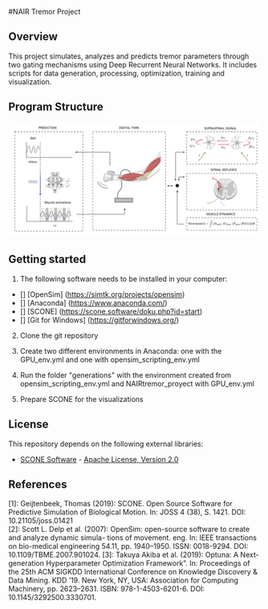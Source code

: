 #NAIR Tremor Project

## Overview

This project simulates, analyzes and predicts tremor parameters through two gating mechanisms using Deep Recurrent Neural Networks. It includes scripts for data generation, processing, optimization, training and visualization. 

## Program Structure

![Structure of the Project](other/structure.png)

## Getting started

1. The following software needs to be installed in your computer:
- [] [OpenSim] (https://simtk.org/projects/opensim)
- [] [Anaconda] (https://www.anaconda.com/)
- [] [SCONE] (https://scone.software/doku.php?id=start)
- [] [Git for Windows] (https://gitforwindows.org/)

2. Clone the git repository 

3. Create two different environments in Anaconda: one with the GPU_env.yml and one with opensim_scripting_env.yml

4. Run the folder "generations" with the environment created from opensim_scripting_env.yml and NAIRtremor_proyect with GPU_env.yml

4. Prepare SCONE for the visualizations


## License

This repository depends on the following external libraries:

- [SCONE Software](https://scone.software/doku.php?id=license) - [Apache License, Version 2.0](https://www.apache.org/licenses/LICENSE-2.0)

## References

[1]: Geijtenbeek, Thomas (2019): SCONE. Open Source Software for Predictive Simulation of Biological Motion. In: JOSS 4 (38), S. 1421. DOI: 10.21105/joss.01421   
[2]: Scott L. Delp et al. (2007): OpenSim: open-source software to create and analyze dynamic simula-
tions of movement. eng. In: IEEE transactions on bio-medical engineering 54.11,
pp. 1940–1950. ISSN: 0018-9294. DOI: 10.1109/TBME.2007.901024.
[3]: Takuya Akiba et al. (2019): Optuna: A Next-generation Hyperparameter Optimization Framework”. In:
Proceedings of the 25th ACM SIGKDD International Conference on Knowledge Discovery &
Data Mining. KDD ’19. New York, NY, USA: Association for Computing Machinery, 
pp. 2623–2631. ISBN: 978-1-4503-6201-6. DOI: 10.1145/3292500.3330701.

